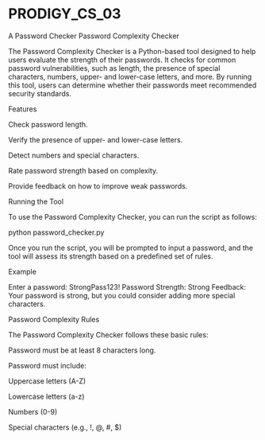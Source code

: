 # PRODIGY_CS_03
A Password Checker
Password Complexity Checker

The Password Complexity Checker is a Python-based tool designed to help users evaluate the strength of their passwords. It checks for common password vulnerabilities, such as length, the presence of special characters, numbers, upper- and lower-case letters, and more. By running this tool, users can determine whether their passwords meet recommended security standards.


Features

Check password length.

Verify the presence of upper- and lower-case letters.

Detect numbers and special characters.

Rate password strength based on complexity.

Provide feedback on how to improve weak passwords.


Running the Tool

To use the Password Complexity Checker, you can run the script as follows:

python password_checker.py

Once you run the script, you will be prompted to input a password, and the tool will assess its strength based on a predefined set of rules.

Example

Enter a password: StrongPass123!
Password Strength: Strong
Feedback: Your password is strong, but you could consider adding more special characters.

Password Complexity Rules

The Password Complexity Checker follows these basic rules:

Password must be at least 8 characters long.

Password must include:

Uppercase letters (A-Z)

Lowercase letters (a-z)

Numbers (0-9)

Special characters (e.g., !, @, #, $)
